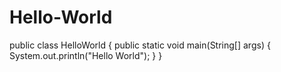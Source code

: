 # Hello-World

public class HelloWorld {
      public static void main(String[] args) {
      System.out.println("Hello World");
    }
}
